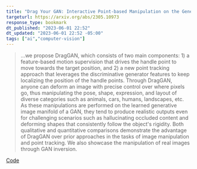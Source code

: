 ```yaml
---
title: "Drag Your GAN: Interactive Point-based Manipulation on the Generative Image Manifold"
targeturl: https://arxiv.org/abs/2305.10973 
response_type: bookmark
dt_published: "2023-06-01 22:52"
dt_updated: "2023-06-01 22:52 -05:00"
tags: ["ai","computer-vision"]
---
```


> ...we propose DragGAN, which consists of two main components: 1) a feature-based motion supervision that drives the handle point to move towards the target position, and 2) a new point tracking approach that leverages the discriminative generator features to keep localizing the position of the handle points. Through DragGAN, anyone can deform an image with precise control over where pixels go, thus manipulating the pose, shape, expression, and layout of diverse categories such as animals, cars, humans, landscapes, etc. As these manipulations are performed on the learned generative image manifold of a GAN, they tend to produce realistic outputs even for challenging scenarios such as hallucinating occluded content and deforming shapes that consistently follow the object's rigidity. Both qualitative and quantitative comparisons demonstrate the advantage of DragGAN over prior approaches in the tasks of image manipulation and point tracking. We also showcase the manipulation of real images through GAN inversion. 

[Code](https://github.com/XingangPan/DragGAN)